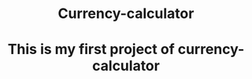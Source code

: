 <h1 align="center">Currency-calculator<h1>

<div align="center">This is my first project of currency-calculator</div>  
